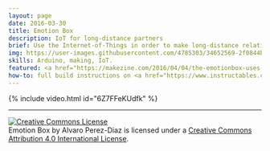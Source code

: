 ```yaml
---
layout: page
date: 2016-03-30
title: Emotion Box
description: IoT for long-distance partners
brief: Use the Internet-of-Things in order to make long-distance relationships less distant! The Emotion Box is an Internet-enabled small box which is connected to a mobile app. It has five LEDs which can be switched on and off using the physical buttons on the box, or via the app. Each of the LEDs correspond to a mood, which is engraved in the box. It tries to provide tangible and physical communication to long-distance partners.
img: https://user-images.githubusercontent.com/4785303/34652569-2f0844b0-f3d8-11e7-8592-c0486a5b314a.jpg
skills: Arduino, making, IoT.
featured: <a href="https://makezine.com/2016/04/04/the-emotionbox-uses-blynk-to-connect-long-distance-partners/" target="_blank">Make Magazine</a>, Instructables main page.
how-to: full build instructions on <a href="https://www.instructables.com/id/EmotionBox/" target="_blank">Instructables</a>, code available on <a href="https://github.com/alvaropp/EmotionBox" target="_blank">GitHub</a>.
---
```


{% include video.html id="6Z7FFeKUdfk" %}

<hr>

<a rel="license" href="http://creativecommons.org/licenses/by/4.0/" target="_ blank"><img alt="Creative Commons License" style="border-width:0" src="https://i.creativecommons.org/l/by/4.0/88x31.png" /></a><br /><span xmlns:dct="http://purl.org/dc/terms/" property="dct:title">Emotion Box</span> by <span xmlns:cc="http://creativecommons.org/ns#" property="cc:attributionName">Alvaro Perez-Diaz</span> is licensed under a <a rel="license" href="http://creativecommons.org/licenses/by/4.0/" target="_ blank">Creative Commons Attribution 4.0 International License</a>.
